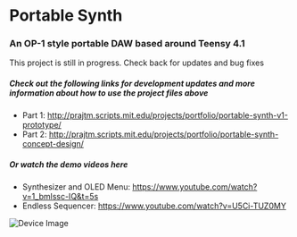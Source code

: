 # Portable Synth
### An OP-1 style portable DAW based around Teensy 4.1
This project is still in progress. Check back for updates and bug fixes

##### Check out the following links for development updates and more information about how to use the project files above
* Part 1: http://prajtm.scripts.mit.edu/projects/portfolio/portable-synth-v1-prototype/
* Part 2: http://prajtm.scripts.mit.edu/projects/portfolio/portable-synth-concept-design/

##### Or watch the demo videos here
* Synthesizer and OLED Menu: https://www.youtube.com/watch?v=1_bmlssc-IQ&t=5s
* Endless Sequencer: https://www.youtube.com/watch?v=U5Ci-TUZ0MY

![Device Image](https://i.imgur.com/wGqdGyz.jpg)
